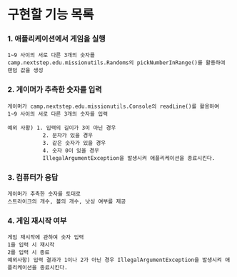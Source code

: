 # 구현할 기능 목록

### 1. 애플리케이션에서 게임을 실행

```
1~9 사이의 서로 다른 3개의 숫자를 
camp.nextstep.edu.missionutils.Randoms의 pickNumberInRange()를 활용하여 랜덤 값을 생성
```

### 2. 게이머가 추측한 숫자를 입력
```
게이머가 camp.nextstep.edu.missionutils.Console의 readLine()를 활용하여 
1~9 사이의 서로 다른 3개의 숫자를 입력

예외 사황) 1. 입력의 길이가 3이 아닌 경우
           2. 문자가 있을 경우
           3. 같은 숫자가 있을 경우
           4. 숫자 0이 있을 경우
           IllegalArgumentException을 발생시켜 애플리케이션을 종료시킨다.
```

### 3. 컴퓨터가 응답
```
게이머가 추측한 숫자를 토대로
스트라이크의 개수, 볼의 개수, 낫싱 여부를 제공
```

### 4. 게임 재시작 여부
```
게임 재시작에 관하여 숫자 입력
1을 입력 시 재시작
2를 입력 시 종료
예외사항) 입력 결과가 1이나 2가 아닌 경우 IllegalArgumentException을 발생시켜 애플리케이션을 종료시킨다.
```
